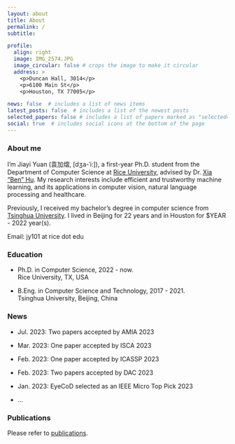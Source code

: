 ```yaml
---
layout: about
title: About
permalink: /
subtitle:

profile:
  align: right
  image: IMG_2574.JPG
  image_circular: false # crops the image to make it circular
  address: >
    <p>Duncan Hall, 3014</p>
    <p>6100 Main St</p>
    <p>Houston, TX 77005</p>

news: false  # includes a list of news items
latest_posts: false  # includes a list of the newest posts
selected_papers: false # includes a list of papers marked as "selected={true}"
social: true  # includes social icons at the bottom of the page
---
```


### About me

I’m Jiayi Yuan (袁加熠, [dʒa-ˈi:]), a first-year Ph.D. student from the Department of Computer Science at [Rice University](https://www.rice.edu/), advised by Dr. [Xia “Ben” Hu](https://cs.rice.edu/~xh37/index.html). My research interests include efficient and trustworthy machine learning, and its applications in computer vision, natural language processing and healthcare.

Previously, I received my bachelor’s degree in computer science from [Tsinghua University](https://www.tsinghua.edu.cn/). I lived in Beijing for 22 years and in Houston for $YEAR - 2022 year(s).

Email: jy101 at rice dot edu

### Education

* Ph.D. in Computer Science, 2022 - now.  
Rice University, TX, USA

* B.Eng. in Computer Science and Technology, 2017 - 2021.  
Tsinghua University, Beijing, China

### News

- Jul. 2023: Two papers accepted by AMIA 2023

- Mar. 2023: One paper accepted by ISCA 2023

- Feb. 2023: One paper accepted by ICASSP 2023

- Feb. 2023: Two papers accepted by DAC 2023

- Jan. 2023: EyeCoD selected as an IEEE Micro Top Pick 2023

- ...

### Publications

Please refer to [publications](https://jy-yuan.github.io/publications/).

<!-- Write your biography here. Tell the world about yourself. Link to your favorite [subreddit](http://reddit.com). You can put a picture in, too. The code is already in, just name your picture `prof_pic.jpg` and put it in the `img/` folder.

Put your address / P.O. box / other info right below your picture. You can also disable any of these elements by editing `profile` property of the YAML header of your `_pages/about.md`. Edit `_bibliography/papers.bib` and Jekyll will render your [publications page](/al-folio/publications/) automatically.

Link to your social media connections, too. This theme is set up to use [Font Awesome icons](http://fortawesome.github.io/Font-Awesome/) and [Academicons](https://jpswalsh.github.io/academicons/), like the ones below. Add your Facebook, Twitter, LinkedIn, Google Scholar, or just disable all of them. -->

